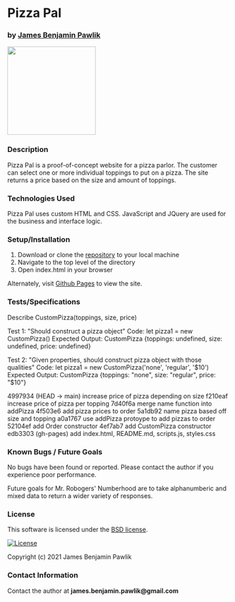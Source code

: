 # __Pizza Pal__
### by [James Benjamin Pawlik](http://github.com/jbpawlik)

<img src="" alt="" width="200"/>

### __Description__

Pizza Pal is a proof-of-concept website for a pizza parlor. The customer can select one or more individual toppings to put on a pizza. The site returns a price based on the size and amount of toppings.

### __Technologies Used__
Pizza Pal uses custom HTML and CSS. JavaScript and JQuery are used for the business and interface logic.

### __Setup/Installation__
1. Download or clone the [repository](http://github.com/jbpawlik/pizza-parlor) to your local machine
2. Navigate to the top level of the directory
3. Open index.html in your browser

Alternately, visit [Github Pages](http://jbpawlik.github.io/pizza-parlor) to view the site.

### __Tests/Specifications__
Describe CustomPizza(toppings, size, price)

Test 1: "Should construct a pizza object"
Code: let pizza1 = new CustomPizza()
Expected Output: CustomPizza {toppings: undefined, size: undefined, price: undefined}

Test 2: "Given properties, should construct pizza object with those qualities"
Code: let pizza1 = new CustomPizza('none', 'regular', '$10')
Expected Output: CustomPizza {toppings: "none", size: "regular", price: "$10"}

4997934 (HEAD -> main) increase price of pizza depending on size
f210eaf increase price of pizza per topping
7d40f6a merge name function into addPizza
4f503e6 add pizza prices to order
5a1db92 name pizza based off size and topping
a0a1767 use addPizza protoype to add pizzas to order
52104ef add Order constructor
4ef7ab7 add CustomPizza constructor
edb3303 (gh-pages) add index.html, README.md, scripts.js, styles.css


### __Known Bugs / Future Goals__
No bugs have been found or reported. Please contact the author if you experience poor performance.

Future goals for Mr. Robogers' Numberhood are to take alphanumberic and mixed data to return a wider variety of responses.

### __License__
This software is licensed under the [BSD license](license.txt).

[![License](https://img.shields.io/badge/License-BSD%202--Clause-orange.svg)](https://opensource.org/licenses/BSD-2-Clause)

Copyright (c) 2021 James Benjamin Pawlik

### __Contact Information__
Contact the author at __james.benjamin.pawlik@gmail.com__
